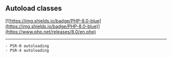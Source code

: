 ##  Autoload classes

[![https://img.shields.io/badge/PHP-8.0-blue](https://img.shields.io/badge/PHP-8.0-blue)](https://www.php.net/releases/8.0/en.php)

____

    - PSR-0 autoloading
    - PSR-4 autoloading
